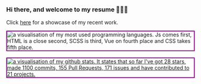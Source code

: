 ### Hi there, and welcome to my resume 🙋🏼‍♀️ 

Click [here](https://compassionate-volhard-efbf8c.netlify.app/projects) for a showcase of my recent work.

<!--<a href="https://github.com/anuraghazra/github-readme-stats/">
  <img align="center" style="border:2px solid purple;" src="https://github-readme-stats.vercel.app/api/top-langs/?username=laupwing" alt="a visualisation of my most used programming languages. Js comes first, HTML is a close second, SCSS is third, Vue on fourth place and CSS takes fifth place." />
</a> -->


  <img align="center"  style="border:2px solid purple;" src="https://github-readme-stats.vercel.app/api/top-langs/?username=laupwing&layout=compact" alt="a visualisation of my most used programming languages. Js comes first, HTML is a close second, SCSS is third, Vue on fourth place and CSS takes fifth place." />
<br/>
<br>
<a href="https://github.com/anuraghazra/convoychat">
  <img align="center"  style="border:2px solid purple;" src="https://github-readme-stats.vercel.app/api?username=laupwing" alt="a visualisation of my github stats. It states that so far I've got 28 stars, made 1100 commits, 155 Pull Requests, 171 issues and have contributed to 21 projects." />
</a>
